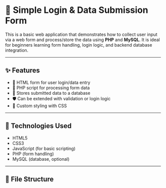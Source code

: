 # 🔐 Simple Login & Data Submission Form

This is a basic web application that demonstrates how to collect user input via a web form and process/store the data using **PHP** and **MySQL**. It is ideal for beginners learning form handling, login logic, and backend database integration.

---

## ✨ Features

- 📄 HTML form for user login/data entry
- 🧠 PHP script for processing form data
- 💾 Stores submitted data to a database
- 🛡️ Can be extended with validation or login logic
- 🎨 Custom styling with CSS

---

## 💼 Technologies Used

- HTML5
- CSS3
- JavaScript (for basic scripting)
- PHP (form handling)
- MySQL (database, optional)

---

## 📁 File Structure

